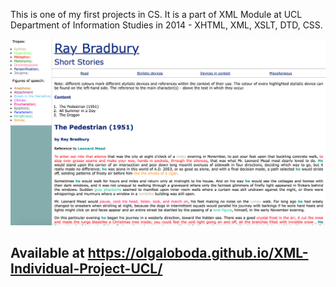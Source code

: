 This is one of my first projects in CS.
It is a part of XML Module at UCL Department of Information Studies in 2014 - XHTML, XML, XSLT, DTD, CSS.

![Screenshot](https://github.com/olgaloboda/XML-Individual-Project-UCL/blob/master/RayBradbury.png)

## Available at https://olgaloboda.github.io/XML-Individual-Project-UCL/
